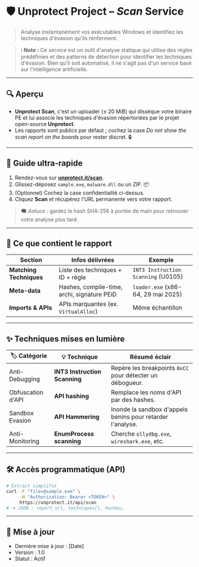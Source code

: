 # 🛡️ Unprotect Project – *Scan* Service

> Analyse instantanément vos exécutables Windows et identifiez les techniques d'évasion qu'ils renferment.

> ℹ️ **Note :** Ce service est un outil d'analyse statique qui utilise des règles prédéfinies et des patterns de détection pour identifier les techniques d'évasion. Bien qu'il soit automatisé, il ne s'agit pas d'un service basé sur l'intelligence artificielle.

---

## 🔍 Aperçu
- **Unprotect Scan**, c'est un uploader (≤ 20 MiB) qui dissèque votre binaire PE et lui associe les techniques d'évasion répertoriées par le projet open-source **Unprotect**.  
- Les rapports sont publics par défaut ; cochez la case *Do not show the scan report on the boards* pour rester discret. 🔒

---

## 🚀 Guide ultra-rapide
1. Rendez-vous sur **[unprotect.it/scan](https://unprotect.it/scan/)**.  
2. Glissez-déposez `sample.exe`, `malware.dll` ou un ZIP. 📦  
3. (Optionnel) Cochez la case confidentialité ci-dessus.  
4. Cliquez **Scan** et récupérez l'URL permanente vers votre rapport.  

> 🗨️ *Astuce :* gardez le hash SHA-256 à portée de main pour retrouver votre analyse plus tard.

---

## 📑 Ce que contient le rapport

| Section | Infos délivrées | Exemple |
|---------|-----------------|---------|
| **Matching Techniques** | Liste des techniques + ID + règle | `INT3 Instruction Scanning` (U0105) |
| **Meta-data** | Hashes, compile-time, archi, signature PEiD | `loader.exe` (x86-64, 29 mai 2025) |
| **Imports & APIs** | APIs marquantes (ex. `VirtualAlloc`) | Même échantillon |

---

## ✨ Techniques mises en lumière

| 🏷️ Catégorie | 💡 Technique | Résumé éclair |
|--------------|-------------|--------------|
| Anti-Debugging | **INT3 Instruction Scanning** | Repère les breakpoints `0xCC` pour détecter un débogueur. |
| Obfuscation d'API | **API hashing** | Remplace les noms d'API par des hashes. |
| Sandbox Evasion | **API Hammering** | Inonde la sandbox d'appels bénins pour retarder l'analyse. |
| Anti-Monitoring | **EnumProcess scanning** | Cherche `ollydbg.exe`, `wireshark.exe`, etc. |

---

## 🛠️ Accès programmatique (API)

```bash
# Extrait simplifié
curl -F "file=@sample.exe" \
     -H "Authorization: Bearer <TOKEN>" \
     https://unprotect.it/api/scan
# ➜ JSON : report_url, techniques[], hashes…
```

---

## 📅 Mise à jour
- Dernière mise à jour : [Date]
- Version : 1.0
- Statut : Actif 